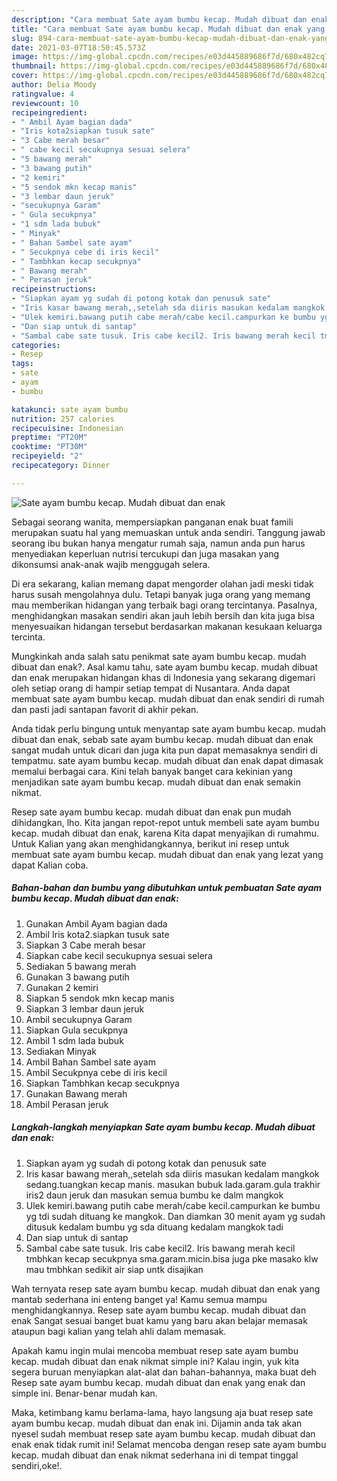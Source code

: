 ```yaml
---
description: "Cara membuat Sate ayam bumbu kecap. Mudah dibuat dan enak yang nikmat Untuk Jualan"
title: "Cara membuat Sate ayam bumbu kecap. Mudah dibuat dan enak yang nikmat Untuk Jualan"
slug: 894-cara-membuat-sate-ayam-bumbu-kecap-mudah-dibuat-dan-enak-yang-nikmat-untuk-jualan
date: 2021-03-07T18:50:45.573Z
image: https://img-global.cpcdn.com/recipes/e03d445889686f7d/680x482cq70/sate-ayam-bumbu-kecap-mudah-dibuat-dan-enak-foto-resep-utama.jpg
thumbnail: https://img-global.cpcdn.com/recipes/e03d445889686f7d/680x482cq70/sate-ayam-bumbu-kecap-mudah-dibuat-dan-enak-foto-resep-utama.jpg
cover: https://img-global.cpcdn.com/recipes/e03d445889686f7d/680x482cq70/sate-ayam-bumbu-kecap-mudah-dibuat-dan-enak-foto-resep-utama.jpg
author: Delia Moody
ratingvalue: 4
reviewcount: 10
recipeingredient:
- " Ambil Ayam bagian dada"
- "Iris kota2siapkan tusuk sate"
- "3 Cabe merah besar"
- " cabe kecil secukupnya sesuai selera"
- "5 bawang merah"
- "3 bawang putih"
- "2 kemiri"
- "5 sendok mkn kecap manis"
- "3 lembar daun jeruk"
- "secukupnya Garam"
- " Gula secukpnya"
- "1 sdm lada bubuk"
- " Minyak"
- " Bahan Sambel sate ayam"
- " Secukpnya cebe di iris kecil"
- " Tambhkan kecap secukpnya"
- " Bawang merah"
- " Perasan jeruk"
recipeinstructions:
- "Siapkan ayam yg sudah di potong kotak dan penusuk sate"
- "Iris kasar bawang merah,,setelah sda diiris masukan kedalam mangkok sedang.tuangkan kecap manis. masukan bubuk lada.garam.gula trakhir iris2 daun jeruk dan masukan semua bumbu ke dalm mangkok"
- "Ulek kemiri.bawang putih cabe merah/cabe kecil.campurkan ke bumbu yg tdi sudah dituang ke mangkok. Dan diamkan 30 menit ayam yg sudah ditusuk kedalam bumbu yg sda dituang kedalam mangkok tadi"
- "Dan siap untuk di santap"
- "Sambal cabe sate tusuk. Iris cabe kecil2. Iris bawang merah kecil tmbhkan kecap secukpnya sma.garam.micin.bisa juga pke masako klw mau tmbhkan sedikit air siap untk disajikan"
categories:
- Resep
tags:
- sate
- ayam
- bumbu

katakunci: sate ayam bumbu 
nutrition: 257 calories
recipecuisine: Indonesian
preptime: "PT20M"
cooktime: "PT30M"
recipeyield: "2"
recipecategory: Dinner

---
```



![Sate ayam bumbu kecap. Mudah dibuat dan enak](https://img-global.cpcdn.com/recipes/e03d445889686f7d/680x482cq70/sate-ayam-bumbu-kecap-mudah-dibuat-dan-enak-foto-resep-utama.jpg)

Sebagai seorang wanita, mempersiapkan panganan enak buat famili merupakan suatu hal yang memuaskan untuk anda sendiri. Tanggung jawab seorang ibu bukan hanya mengatur rumah saja, namun anda pun harus menyediakan keperluan nutrisi tercukupi dan juga masakan yang dikonsumsi anak-anak wajib menggugah selera.

Di era  sekarang, kalian memang dapat mengorder olahan jadi meski tidak harus susah mengolahnya dulu. Tetapi banyak juga orang yang memang mau memberikan hidangan yang terbaik bagi orang tercintanya. Pasalnya, menghidangkan masakan sendiri akan jauh lebih bersih dan kita juga bisa menyesuaikan hidangan tersebut berdasarkan makanan kesukaan keluarga tercinta. 



Mungkinkah anda salah satu penikmat sate ayam bumbu kecap. mudah dibuat dan enak?. Asal kamu tahu, sate ayam bumbu kecap. mudah dibuat dan enak merupakan hidangan khas di Indonesia yang sekarang digemari oleh setiap orang di hampir setiap tempat di Nusantara. Anda dapat membuat sate ayam bumbu kecap. mudah dibuat dan enak sendiri di rumah dan pasti jadi santapan favorit di akhir pekan.

Anda tidak perlu bingung untuk menyantap sate ayam bumbu kecap. mudah dibuat dan enak, sebab sate ayam bumbu kecap. mudah dibuat dan enak sangat mudah untuk dicari dan juga kita pun dapat memasaknya sendiri di tempatmu. sate ayam bumbu kecap. mudah dibuat dan enak dapat dimasak memalui berbagai cara. Kini telah banyak banget cara kekinian yang menjadikan sate ayam bumbu kecap. mudah dibuat dan enak semakin nikmat.

Resep sate ayam bumbu kecap. mudah dibuat dan enak pun mudah dihidangkan, lho. Kita jangan repot-repot untuk membeli sate ayam bumbu kecap. mudah dibuat dan enak, karena Kita dapat menyajikan di rumahmu. Untuk Kalian yang akan menghidangkannya, berikut ini resep untuk membuat sate ayam bumbu kecap. mudah dibuat dan enak yang lezat yang dapat Kalian coba.

<!--inarticleads1-->

##### Bahan-bahan dan bumbu yang dibutuhkan untuk pembuatan Sate ayam bumbu kecap. Mudah dibuat dan enak:

1. Gunakan  Ambil Ayam bagian dada
1. Ambil Iris kota2.siapkan tusuk sate
1. Siapkan 3 Cabe merah besar
1. Siapkan  cabe kecil secukupnya sesuai selera
1. Sediakan 5 bawang merah
1. Gunakan 3 bawang putih
1. Gunakan 2 kemiri
1. Siapkan 5 sendok mkn kecap manis
1. Siapkan 3 lembar daun jeruk
1. Ambil secukupnya Garam
1. Siapkan  Gula secukpnya
1. Ambil 1 sdm lada bubuk
1. Sediakan  Minyak
1. Ambil  Bahan Sambel sate ayam
1. Ambil  Secukpnya cebe di iris kecil
1. Siapkan  Tambhkan kecap secukpnya
1. Gunakan  Bawang merah
1. Ambil  Perasan jeruk




<!--inarticleads2-->

##### Langkah-langkah menyiapkan Sate ayam bumbu kecap. Mudah dibuat dan enak:

1. Siapkan ayam yg sudah di potong kotak dan penusuk sate
1. Iris kasar bawang merah,,setelah sda diiris masukan kedalam mangkok sedang.tuangkan kecap manis. masukan bubuk lada.garam.gula trakhir iris2 daun jeruk dan masukan semua bumbu ke dalm mangkok
1. Ulek kemiri.bawang putih cabe merah/cabe kecil.campurkan ke bumbu yg tdi sudah dituang ke mangkok. Dan diamkan 30 menit ayam yg sudah ditusuk kedalam bumbu yg sda dituang kedalam mangkok tadi
1. Dan siap untuk di santap
1. Sambal cabe sate tusuk. Iris cabe kecil2. Iris bawang merah kecil tmbhkan kecap secukpnya sma.garam.micin.bisa juga pke masako klw mau tmbhkan sedikit air siap untk disajikan




Wah ternyata resep sate ayam bumbu kecap. mudah dibuat dan enak yang mantab sederhana ini enteng banget ya! Kamu semua mampu menghidangkannya. Resep sate ayam bumbu kecap. mudah dibuat dan enak Sangat sesuai banget buat kamu yang baru akan belajar memasak ataupun bagi kalian yang telah ahli dalam memasak.

Apakah kamu ingin mulai mencoba membuat resep sate ayam bumbu kecap. mudah dibuat dan enak nikmat simple ini? Kalau ingin, yuk kita segera buruan menyiapkan alat-alat dan bahan-bahannya, maka buat deh Resep sate ayam bumbu kecap. mudah dibuat dan enak yang enak dan simple ini. Benar-benar mudah kan. 

Maka, ketimbang kamu berlama-lama, hayo langsung aja buat resep sate ayam bumbu kecap. mudah dibuat dan enak ini. Dijamin anda tak akan nyesel sudah membuat resep sate ayam bumbu kecap. mudah dibuat dan enak enak tidak rumit ini! Selamat mencoba dengan resep sate ayam bumbu kecap. mudah dibuat dan enak nikmat sederhana ini di tempat tinggal sendiri,oke!.

